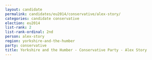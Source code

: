 ```yaml
---
layout: candidate
permalink: candidates/eu2014/conservative/alex-story/
categories: candidate conservative
election: eu2014
list-rank: 2
list-rank-ordinal: 2nd
person: alex-story
region: yorkshire-and-the-humber
party: conservative
title: Yorkshire and the Humber - Conservative Party - Alex Story
---
```

